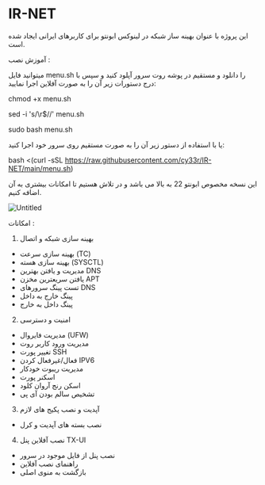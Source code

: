 # IR-NET
این پروژه با عنوان بهینه ساز شبکه در لینوکس ابونتو برای کاربرهای ایرانی ایجاد شده است.




آموزش نصب :




میتوانید فایل menu.sh را دانلود و مستقیم در پوشه روت سرور آپلود کنید و سپس با درج دستورات زیر آن را به صورت آفلاین اجرا نمایید:


chmod +x menu.sh

sed -i 's/\r$//' menu.sh

sudo bash menu.sh


یا با استفاده از دستور زیر آن را به صورت مستقیم روی سرور خود اجرا کنید:




bash <(curl -sSL https://raw.githubusercontent.com/cy33r/IR-NET/main/menu.sh)





این نسخه مخصوص ابونتو 22 به بالا می باشد و در تلاش هستیم تا امکانات بیشتری به آن اضافه کنیم.




![Untitled](https://github.com/user-attachments/assets/0d893226-446c-451f-bf51-9b31e8f9af66)





امکانات :

1) بهینه سازی شبکه و اتصال

- بهینه سازی سرعت (TC)
- بهینه سازی هسته (SYSCTL)
- مدیریت و یافتن بهترین DNS
- یافتن سریعترین مخزن APT
- تست پینگ سرورهای DNS
- پینگ خارج به داخل
- پینگ داخل به خارج



2) امنیت و دسترسی

- مدیریت فایروال (UFW)
- مدیریت ورود کاربر روت
- تغییر پورت SSH
- فعال/غیرفعال کردن IPV6
- مدیریت ریبوت خودکار
- اسکنر پورت
- اسکن رنج آروان کلود
- تشخیص سالم بودن آی پی



3) آپدیت و نصب پکیج های لازم

- نصب بسته های آپدیت و کرل




4) نصب آفلاین پنل TX-UI

- نصب پنل از فایل موجود در سرور
- راهنمای نصب آفلاین
- بازگشت به منوی اصلی



